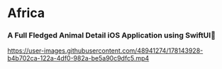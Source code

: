 # Africa
### A Full Fledged Animal Detail iOS Application using SwiftUI👋
https://user-images.githubusercontent.com/48941274/178143928-b4b702ca-122a-4df0-982a-be5a90c9dfc5.mp4
